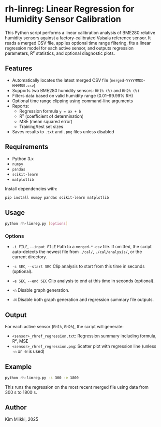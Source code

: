 # rh-linreg: Linear Regression for Humidity Sensor Calibration

This Python script performs a linear calibration analysis of BME280 relative humidity sensors against a factory-calibrated Vaisala reference sensor. It reads a merged CSV file, applies optional time range filtering, fits a linear regression model for each active sensor, and outputs regression parameters, R² statistics, and optional diagnostic plots.

## Features

- Automatically locates the latest merged CSV file (`merged-YYYYMMDD-HHMMSS.csv`)
- Supports two BME280 humidity sensors: `RH1% (%)` and `RH2% (%)`
- Filters data based on valid humidity range (0.01–99.99% RH)
- Optional time range clipping using command-line arguments
- Reports:
  - Regression formula `y = ax + b`
  - R² (coefficient of determination)
  - MSE (mean squared error)
  - Training/test set sizes
- Saves results to `.txt` and `.png` files unless disabled

## Requirements

- Python 3.x
- `numpy`
- `pandas`
- `scikit-learn`
- `matplotlib`

Install dependencies with:

```bash
pip install numpy pandas scikit-learn matplotlib
````

## Usage

```bash
python rh-linreg.py [options]
```

### Options

* `-i FILE`, `--input FILE`
  Path to a `merged-*.csv` file. If omitted, the script auto-detects the newest file from `./cal/`, `./cal/analysis/`, or the current directory.

* `-s SEC`, `--start SEC`
  Clip analysis to start from this time in seconds (optional).

* `-e SEC`, `--end SEC`
  Clip analysis to end at this time in seconds (optional).

* `-n`
  Disable graph generation.

* `-N`
  Disable both graph generation and regression summary file outputs.

## Output

For each active sensor (`RH1%`, `RH2%`), the script will generate:

* `<sensor>_rhref_regression.txt`: Regression summary including formula, R², MSE
* `<sensor>_rhref_regression.png`: Scatter plot with regression line (unless `-n` or `-N` is used)

## Example

```bash
python rh-linreg.py -s 300 -e 1800
```

This runs the regression on the most recent merged file using data from 300 s to 1800 s.

## Author

Kim Miikki, 2025
